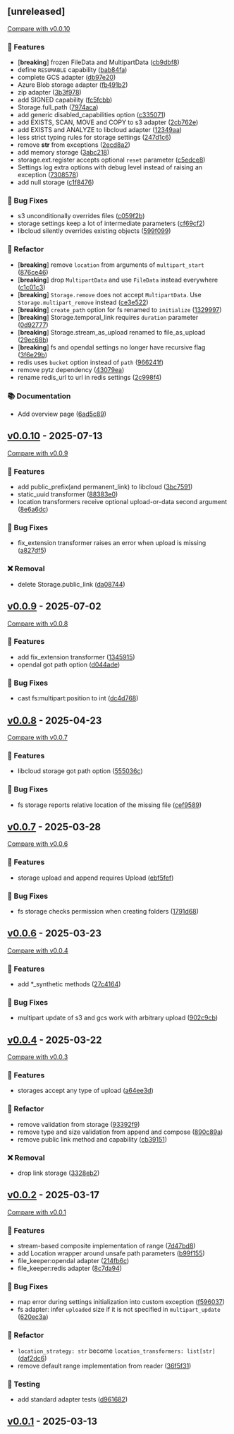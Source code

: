 
## [unreleased]
[Compare with v0.0.10](https://github.com/DataShades/file-keeper/compare/v0.0.10..HEAD)

### 🚀 Features

- [**breaking**] frozen FileData and MultipartData ([cb9dbf8](https://github.com/DataShades/file-keeper/commit/cb9dbf8ddf7516d461d0a295f69d41090b706195))
- define `RESUMABLE` capability ([bab84fa](https://github.com/DataShades/file-keeper/commit/bab84fa419aa6188e9e80a85381bf24d9dc50747))
- complete GCS adapter ([db97e20](https://github.com/DataShades/file-keeper/commit/db97e201532627d65265d0bf81bdc581ad19309d))
- Azure Blob storage adapter ([fb491b2](https://github.com/DataShades/file-keeper/commit/fb491b2b22681aaf8e66589166baa848d4c40a18))
- zip adapter ([3b3f978](https://github.com/DataShades/file-keeper/commit/3b3f978eb462139e53f1d1d62dd68e2f05061920))
- add SIGNED capability ([fc5fcbb](https://github.com/DataShades/file-keeper/commit/fc5fcbba523691b4ec5d4e095e06b413b59d2ff2))
- Storage.full_path ([7974aca](https://github.com/DataShades/file-keeper/commit/7974aca4a73a1e1f526afbeeb31f4fa106b3c4e4))
- add generic disabled_capabilities option ([c335071](https://github.com/DataShades/file-keeper/commit/c335071a84c13879a052ce62e07982b1b1ffc46a))
- add EXISTS, SCAN, MOVE and COPY to s3 adapter ([2cb762e](https://github.com/DataShades/file-keeper/commit/2cb762e5450cf7a881cd0861f2493a319a0dac01))
- add EXISTS and ANALYZE to libcloud adapter ([12349aa](https://github.com/DataShades/file-keeper/commit/12349aa76ef106a157fd40e744a2522ab4544409))
- less strict typing rules for storage settings ([247d1c6](https://github.com/DataShades/file-keeper/commit/247d1c6291ab1bc52324f13bdbf642b8c9c53c1b))
- remove __str__ from exceptions ([2ecd8a2](https://github.com/DataShades/file-keeper/commit/2ecd8a2b8ca2cf90c8e7d1c9fc2e70f6dd39f216))
- add memory storage ([3abc218](https://github.com/DataShades/file-keeper/commit/3abc2181493c50061ce05c185af29ebe65863d02))
- storage.ext.register accepts optional `reset` parameter ([c5edce8](https://github.com/DataShades/file-keeper/commit/c5edce8c397bc326c6448f0cb382900995757c4f))
- Settings log extra options with debug level instead of raising an exception ([7308578](https://github.com/DataShades/file-keeper/commit/7308578d8f4281e427b439ba8cb9540c3ce61d30))
- add null storage ([c1f8476](https://github.com/DataShades/file-keeper/commit/c1f8476e701bfc9b7a3ced532d8c4edffefdeae0))

### 🐛 Bug Fixes

- s3 unconditionally overrides files ([c059f2b](https://github.com/DataShades/file-keeper/commit/c059f2b67550a2d46f169b890d4705d725b6e11c))
- storage settings keep a lot of intermediate parameters ([cf69cf2](https://github.com/DataShades/file-keeper/commit/cf69cf26f4d7ad9e2b16204c6a9803ec6c0a2edb))
- libcloud silently overrides existing objects ([599f099](https://github.com/DataShades/file-keeper/commit/599f09992ed14e926878b9997abd2bca2155326a))

### 🚜 Refactor

- [**breaking**] remove `location` from arguments of `multipart_start` ([876ce46](https://github.com/DataShades/file-keeper/commit/876ce467995139c4a8790f912b850415e9501b1f))
- [**breaking**] drop `MultipartData` and use `FileData` instead everywhere ([c1c01c3](https://github.com/DataShades/file-keeper/commit/c1c01c3ba4af087b29970cd84ecc743819e33675))
- [**breaking**] `Storage.remove` does not accept `MultipartData`. Use `Storage.multipart_remove` instead ([ce3e522](https://github.com/DataShades/file-keeper/commit/ce3e522667126d2738d6c100db20dd88b60a41de))
- [**breaking**] `create_path` option for fs renamed to `initialize` ([1329997](https://github.com/DataShades/file-keeper/commit/1329997ba923d77fa2a8379dc9edf76562a88ad3))
- [**breaking**] Storage.temporal_link requires `duration` parameter ([0d92777](https://github.com/DataShades/file-keeper/commit/0d92777e5a56b77c1b34cc0abdbffec3e7218eb6))
- [**breaking**] Storage.stream_as_upload renamed to file_as_upload ([29ec68b](https://github.com/DataShades/file-keeper/commit/29ec68bae9325502f46e87c7813e4d7844b1e5c6))
- [**breaking**] fs and opendal settings no longer have recursive flag ([3f6e29b](https://github.com/DataShades/file-keeper/commit/3f6e29b30d3cc552691c58c93d930e682841af17))
- redis uses `bucket` option instead of `path` ([966241f](https://github.com/DataShades/file-keeper/commit/966241ff1627135cedea0de690fa95a314428f33))
- remove pytz dependency ([43079ea](https://github.com/DataShades/file-keeper/commit/43079ead8b75af52ddefc75374d36ca857996197))
- rename redis_url to url in redis settings ([2c998f4](https://github.com/DataShades/file-keeper/commit/2c998f4fe8876ce8ad44e24dea06e1ab0ac292bc))

### 📚 Documentation

- Add overview page ([6ad5c89](https://github.com/DataShades/file-keeper/commit/6ad5c893e4e7079f732630a4049071ea2b765f72))

## [v0.0.10](https://github.com/DataShades/file-keeper/releases/tag/v0.0.10) - 2025-07-13
[Compare with v0.0.9](https://github.com/DataShades/file-keeper/compare/v0.0.9..v0.0.10)

### 🚀 Features

- add public_prefix(and permanent_link) to libcloud ([3bc7591](https://github.com/DataShades/file-keeper/commit/3bc759105f2d332b329af8b45e04fe2360d5928e))
- static_uuid transformer ([88383e0](https://github.com/DataShades/file-keeper/commit/88383e05c993b156d6a6253e43ef8902e13b3d9f))
- location transformers receive optional upload-or-data second argument ([8e6a6dc](https://github.com/DataShades/file-keeper/commit/8e6a6dc41d50fbcd6e2be8d984673f667333f1c2))

### 🐛 Bug Fixes

- fix_extension transformer raises an error when upload is missing ([a827df5](https://github.com/DataShades/file-keeper/commit/a827df57168dab6e6d05e82bf9e6d680e25faed3))

### ❌ Removal

- delete Storage.public_link ([da08744](https://github.com/DataShades/file-keeper/commit/da08744021d56ea090cc522b82be70a4d5334771))

## [v0.0.9](https://github.com/DataShades/file-keeper/releases/tag/v0.0.9) - 2025-07-02
[Compare with v0.0.8](https://github.com/DataShades/file-keeper/compare/v0.0.8..v0.0.9)

### 🚀 Features

- add fix_extension transformer ([1345915](https://github.com/DataShades/file-keeper/commit/13459159fa22a50688d4d224942b383f54c5345e))
- opendal got path option ([d044ade](https://github.com/DataShades/file-keeper/commit/d044ade99fa8139f2ff661bfbd03bf599363ad19))

### 🐛 Bug Fixes

- cast fs:multipart:position to int ([dc4d768](https://github.com/DataShades/file-keeper/commit/dc4d7686d00f1bae401e5c018e98c49a2ea5f40a))

## [v0.0.8](https://github.com/DataShades/file-keeper/releases/tag/v0.0.8) - 2025-04-23
[Compare with v0.0.7](https://github.com/DataShades/file-keeper/compare/v0.0.7..v0.0.8)

### 🚀 Features

- libcloud storage got path option ([555036c](https://github.com/DataShades/file-keeper/commit/555036c428a30defe95392407a182f0729919970))

### 🐛 Bug Fixes

- fs storage reports relative location of the missing file ([cef9589](https://github.com/DataShades/file-keeper/commit/cef9589b667679cd222c56a07931e5f1622ac79c))

## [v0.0.7](https://github.com/DataShades/file-keeper/releases/tag/v0.0.7) - 2025-03-28
[Compare with v0.0.6](https://github.com/DataShades/file-keeper/compare/v0.0.6..v0.0.7)

### 🚀 Features

- storage upload and append requires Upload ([ebf5fef](https://github.com/DataShades/file-keeper/commit/ebf5fef0294cecc6da880994255696229d96a2ac))

### 🐛 Bug Fixes

- fs storage checks permission when creating folders ([1791d68](https://github.com/DataShades/file-keeper/commit/1791d68a3d1dd4eaaec4d7a5edc4b7af2fc3ac46))

## [v0.0.6](https://github.com/DataShades/file-keeper/releases/tag/v0.0.6) - 2025-03-23
[Compare with v0.0.4](https://github.com/DataShades/file-keeper/compare/v0.0.4..v0.0.6)

### 🚀 Features

- add *_synthetic methods ([27c4164](https://github.com/DataShades/file-keeper/commit/27c4164ea128feb9ca5a7e6e8ef83c80f99f70a6))

### 🐛 Bug Fixes

- multipart update of s3 and gcs work with arbitrary upload ([902c9cb](https://github.com/DataShades/file-keeper/commit/902c9cbd48fcd25ade62f12bd926bfc7ece32998))

## [v0.0.4](https://github.com/DataShades/file-keeper/releases/tag/v0.0.4) - 2025-03-22
[Compare with v0.0.3](https://github.com/DataShades/file-keeper/compare/v0.0.3..v0.0.4)

### 🚀 Features

- storages accept any type of upload ([a64ee3d](https://github.com/DataShades/file-keeper/commit/a64ee3da989930201964f22b4f32c62641da9294))

### 🚜 Refactor

- remove validation from storage ([93392f9](https://github.com/DataShades/file-keeper/commit/93392f9d8473a913623b8dd35cd202d35b4368ec))
- remove type and size validation from append and compose ([890c89a](https://github.com/DataShades/file-keeper/commit/890c89a8109c64f2a783c6b8dcd0c59d4c94cd89))
- remove public link method and capability ([cb39151](https://github.com/DataShades/file-keeper/commit/cb39151fb7e09cfdf3b9cdf0d3e2d98ba519edbe))

### ❌ Removal

- drop link storage ([3328eb2](https://github.com/DataShades/file-keeper/commit/3328eb20a581efc58eef6eb232ada1f9c13753af))

## [v0.0.2](https://github.com/DataShades/file-keeper/releases/tag/v0.0.2) - 2025-03-17
[Compare with v0.0.1](https://github.com/DataShades/file-keeper/compare/v0.0.1..v0.0.2)

### 🚀 Features

- stream-based composite implementation of range ([7d47bd8](https://github.com/DataShades/file-keeper/commit/7d47bd836c106ce4f4cfa592f54edaca1020b301))
- add Location wrapper around unsafe path parameters ([b99f155](https://github.com/DataShades/file-keeper/commit/b99f155f4db79fc6a177d65d5c43b57d65cfe756))
- file_keeper:opendal adapter ([214fb6c](https://github.com/DataShades/file-keeper/commit/214fb6c1b587648371b622b2537ef6ff63fd5181))
- file_keeper:redis adapter ([8c7da94](https://github.com/DataShades/file-keeper/commit/8c7da94042c2be5947781683cd9c02a7fca6f03f))

### 🐛 Bug Fixes

- map error during settings initialization into custom exception ([f596037](https://github.com/DataShades/file-keeper/commit/f59603787c634d060a854b4bbf0b86451ffeaea5))
- fs adapter: infer `uploaded` size if it is not specified in `multipart_update` ([620ec3a](https://github.com/DataShades/file-keeper/commit/620ec3a16a18fe2101b98d634cc9815ec93bf20c))

### 🚜 Refactor

- `location_strategy: str` become `location_transformers: list[str]` ([daf2dc6](https://github.com/DataShades/file-keeper/commit/daf2dc6155b273815d198a7abf4cde6983f7855d))
- remove default range implementation from reader ([36f5f31](https://github.com/DataShades/file-keeper/commit/36f5f31da0d6791d82d20d8ea276140c59b578d0))

### 🧪 Testing

- add standard adapter tests ([d961682](https://github.com/DataShades/file-keeper/commit/d9616827673a74f18c83515e127cfa014b038511))

## [v0.0.1](https://github.com/DataShades/file-keeper/releases/tag/v0.0.1) - 2025-03-13
